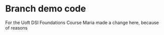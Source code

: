 # Branch demo code
For the Uoft DSI Foundations Course
Maria  made a change here, because of reasons
